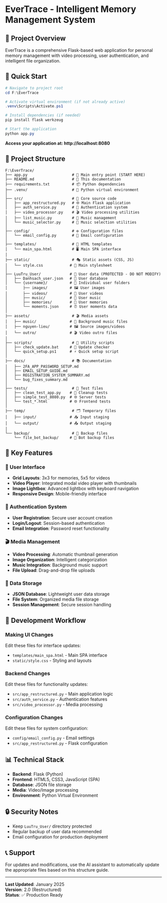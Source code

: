 # EverTrace - Intelligent Memory Management System

## 🎯 Project Overview
EverTrace is a comprehensive Flask-based web application for personal memory management with video processing, user authentication, and intelligent file organization.

## 🚀 Quick Start
```powershell
# Navigate to project root
cd F:\EverTrace

# Activate virtual environment (if not already active)
.venv\Scripts\Activate.ps1

# Install dependencies (if needed)
pip install flask werkzeug

# Start the application
python app.py
```

**Access your application at: http://localhost:8080**

## 📁 Project Structure

```
F:\EverTrace/
├── app.py                    # 🚀 Main entry point (START HERE)
├── README.md                 # 📖 This documentation
├── requirements.txt          # 📦 Python dependencies
├── .venv/                    # 🐍 Python virtual environment
│
├── src/                      # 💾 Core source code
│   ├── app_restructured.py   # 🌐 Main Flask application
│   ├── auth_service.py       # 🔐 Authentication system
│   ├── video_processor.py    # 🎬 Video processing utilities
│   ├── list_music.py         # 🎵 Music management
│   └── music_selector.py     # 🎼 Music selection utilities
│
├── config/                   # ⚙️ Configuration files
│   └── email_config.py       # 📧 Email configuration
│
├── templates/                # 🎨 HTML templates
│   └── main_spa.html         # 🖥️ Main SPA interface
│
├── static/                   # 🎭 Static assets (CSS, JS)
│   └── style.css            # 🎨 Main stylesheet
│
├── LuuTru_User/             # 👤 User data (PROTECTED - DO NOT MODIFY)
│   ├── Danhsach_user.json   # 📝 User database
│   └── {username}/          # 📁 Individual user folders
│       ├── images/          # 🖼️ User images
│       ├── videos/          # 🎥 User videos
│       ├── music/           # 🎵 User music
│       ├── memories/        # 💭 User memories
│       └── moments.json     # ⏰ User moments data
│
├── assets/                   # 🎬 Media assets
│   ├── music/               # 🎵 Background music files
│   ├── nguyen-lieu/         # 🖼️ Source images/videos
│   └── outro/               # 🎬 Video outro files
│
├── scripts/                  # 🔧 Utility scripts
│   ├── check_update.bat     # 🔄 Update checker
│   └── quick_setup.ps1      # ⚡ Quick setup script
│
├── docs/                     # 📚 Documentation
│   ├── 2FA_APP_PASSWORD_SETUP.md
│   ├── EMAIL_SETUP_GUIDE.md
│   ├── REGISTRATION_SYSTEM_SUMMARY.md
│   └── bug_fixes_summary.md
│
├── tests/                    # 🧪 Test files
│   ├── clean_test_app.py    # 🧹 Cleanup tests
│   ├── simple_test_8080.py  # 🌐 Server tests
│   └── test_*.html          # 🌐 Frontend tests
│
├── temp/                     # 🗂️ Temporary files
│   ├── input/               # 📥 Input staging
│   └── output/              # 📤 Output staging
│
└── backup/                   # 💾 Backup files
    └── file_bot_backup/     # 🤖 Bot backup files
```

## 🔧 Key Features

### 🎨 User Interface
- **Grid Layouts**: 3x3 for memories, 5x5 for videos
- **Video Player**: Integrated modal video player with thumbnails
- **Image Lightbox**: Advanced lightbox with keyboard navigation
- **Responsive Design**: Mobile-friendly interface

### 🔐 Authentication System
- **User Registration**: Secure user account creation
- **Login/Logout**: Session-based authentication
- **Email Integration**: Password reset functionality

### 🎬 Media Management
- **Video Processing**: Automatic thumbnail generation
- **Image Organization**: Intelligent categorization
- **Music Integration**: Background music support
- **File Upload**: Drag-and-drop file uploads

### 💾 Data Storage
- **JSON Database**: Lightweight user data storage
- **File System**: Organized media file storage
- **Session Management**: Secure session handling

## 🔄 Development Workflow

### Making UI Changes
Edit these files for interface updates:
- `templates/main_spa.html` - Main SPA interface
- `static/style.css` - Styling and layouts

### Backend Changes
Edit these files for functionality updates:
- `src/app_restructured.py` - Main application logic
- `src/auth_service.py` - Authentication features
- `src/video_processor.py` - Media processing

### Configuration Changes
Edit these files for system configuration:
- `config/email_config.py` - Email settings
- `src/app_restructured.py` - Flask configuration

## 📊 Technical Stack
- **Backend**: Flask (Python)
- **Frontend**: HTML5, CSS3, JavaScript (SPA)
- **Database**: JSON file storage
- **Media**: Video/Image processing
- **Environment**: Python Virtual Environment

## 🔒 Security Notes
- Keep `LuuTru_User/` directory protected
- Regular backup of user data recommended
- Email configuration for production deployment

## 📞 Support
For updates and modifications, use the AI assistant to automatically update the appropriate files based on this structure guide.

---
**Last Updated**: January 2025  
**Version**: 2.0 (Restructured)  
**Status**: ✅ Production Ready
